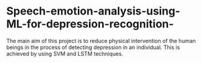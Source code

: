 # Speech-emotion-analysis-using-ML-for-depression-recognition-
The main aim of this project is to reduce physical intervention  of the human beings in the process of detecting depression in an individual. This is achieved by using SVM and LSTM techniques.
